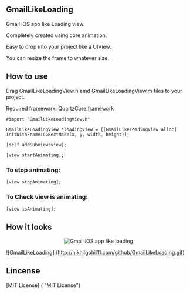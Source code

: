 ## GmailLikeLoading ##

Gmail iOS app like Loading view. 

Completely created using core animation.

Easy to drop into your project like a UIView.

You can resize the frame to whatever size.


## How to use ##
	
Drag GmailLikeLoadingView.h amd GmailLikeLoadingView.m files to your project.

Required framework: QuartzCore.framework

	#import "GmailLikeLoadingView.h"

	GmailLikeLoadingView *loadingView = [[GmailLikeLoadingView alloc] initWithFrame:CGRectMake(x, y, width, height)];

	[self addSubview:view];

	[view startAnimating];

### To stop animating: ###

	[view stopAnimating];

### To Check view is animating: ###

	[view isAnimating];


## How it looks ##

<p align="center">
  <img src="http://nikhilgohil11/github/GmailLikeLoading.gif" alt="Gmail iOS app like loading"/>
</p>

![GmailLikeLoading] (http://nikhilgohil11.com/github/GmailLikeLoading.gif)

## Lincense ##

[MIT License] ( "MIT License")
